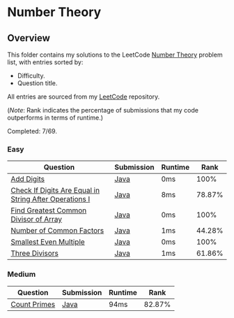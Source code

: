 # Number Theory

## Overview
This folder contains my solutions to the LeetCode [Number Theory](https://leetcode.com/problem-list/number-theory/) problem list,
with entries sorted by:
- Difficulty.
- Question title.

All entries are sourced from my [LeetCode](https://github.com/shumarb/leetcode) repository.

(*Note*: Rank indicates the percentage of submissions that my code outperforms in terms of runtime.)

Completed: 7/69.

### Easy
| Question                                                                                                                                                    | Submission                                                                                                                  | Runtime | Rank   |
|-------------------------------------------------------------------------------------------------------------------------------------------------------------|-----------------------------------------------------------------------------------------------------------------------------|---------|--------|
| [Add Digits](https://leetcode.com/problems/add-digits/description/)                                                                                         | [Java](https://github.com/shumarb/leetcode/blob/main/submissions/java/AddDigits.java)                                       | 0ms     | 100%   |
| [Check If Digits Are Equal in String After Operations I](https://leetcode.com/problems/check-if-digits-are-equal-in-string-after-operations-i/description/) | [Java](https://github.com/shumarb/leetcode/blob/main/submissions/java/CheckIfDigitsAreEqualInStringAfterOperationsOne.java) | 8ms     | 78.87% |
| [Find Greatest Common Divisor of Array](https://leetcode.com/problems/find-greatest-common-divisor-of-array/description)                                    | [Java](https://github.com/shumarb/leetcode/blob/main/submissions/java/FindGreatestCommonDivisorOfArray.java)                | 0ms     | 100%   |
| [Number of Common Factors](https://leetcode.com/problems/number-of-common-factors/description/)                                                             | [Java](https://github.com/shumarb/leetcode/blob/main/submissions/java/NumberOfCommonFactors.java)                           | 1ms     | 44.28% |
| [Smallest Even Multiple](https://leetcode.com/problems/smallest-even-multiple/description/)                                                                 | [Java](https://github.com/shumarb/leetcode/blob/main/submissions/java/SmallestEvenMultiple.java)                            | 0ms     | 100%   |
| [Three Divisors](https://leetcode.com/problems/three-divisors/description/)                                                                                 | [Java](https://github.com/shumarb/leetcode/blob/main/submissions/java/ThreeDivisors.java)                                   | 1ms     | 61.86% |

### Medium
| Question                                                                                                                              | Submission                                                                                                       | Runtime | Rank   |
|---------------------------------------------------------------------------------------------------------------------------------------|------------------------------------------------------------------------------------------------------------------|---------|--------|
| [Count Primes](https://leetcode.com/problems/count-primes/description/)                                                               | [Java](https://github.com/shumarb/leetcode/blob/main/submissions/java/CountPrimes.java)                          | 94ms    | 82.87% |
